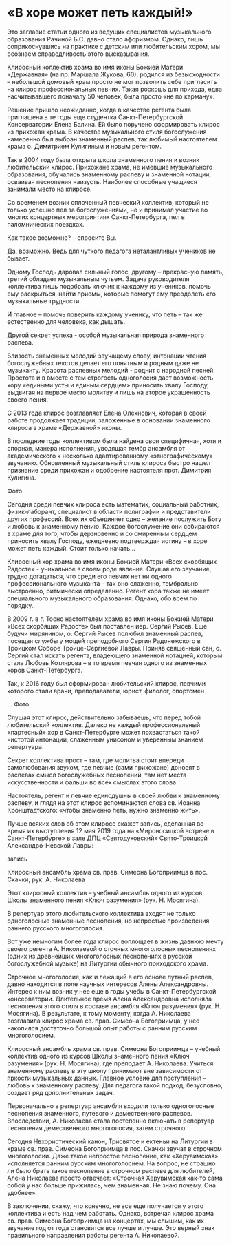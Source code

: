 <h1>«В хоре может петь каждый!»</h1>
<p>
Это заглавие  статьи одного из ведущих специалистов музыкального образования Рачиной Б.С. давно стало афоризмом. Однако, лишь соприкоснувшись на практике с детским или любительским хором, мы осознаем справедливость этого высказывания.</p>

<p>Клиросный коллектив храма во имя иконы Божией Матери «Державная» (на пр. Маршала Жукова, 60), родился из безысходности – небольшой домовый храм просто не мог позволить себе пригласить на клирос профессиональных певчих. Такая роскошь для прихода, едва насчитывавшего поначалу 50 человек, была просто «не по карману». </p>



<p>Решение пришло неожиданно, когда в качестве регента была приглашена в те годы еще студентка Санкт-Петербургской Консерватории Елена Балина. Ей было поручено сформировать клирос из прихожан храма. В качестве музыкального стиля богослужения намеренно был выбран знаменный распев, так любимый настоятелем храма о. Димитрием Кулигиным и новым регентом.</p>
<p>Так в 2004 году была открыта школа знаменного пения и возник любительский клирос. Прихожане храма, не имевшие музыкального образования, обучались знаменному распеву и знаменной нотации, осваивая песнопения наизусть. Наиболее способные учащиеся занимали место на клиросе.</p>
<p>Со временем возник сплоченный певческий коллектив, который не только успешно пел за богослужениями, но и принимал участие во многих концертных мероприятиях Санкт-Петербурга, пел в паломнических поездках. </p>
<p>Как такое возможно? – спросите Вы.</p>
<p>Да, возможно. Ведь для чуткого педагога неталантливых учеников не бывает. </p>
<p>Одному Господь даровал сильный голос, другому – прекрасную память, третий обладает музыкальным чутьем. Задача руководителя коллектива лишь подобрать ключик к каждому из учеников, помочь ему раскрыться, найти приемы, которые помогут ему преодолеть его музыкальные трудности. </p>
<p>И главное – помочь поверить каждому ученику, что петь – так же естественно для человека, как дышать.</p>
<p>Другой секрет успеха - особой музыкальная  природа знаменного распева. </p>
<p>Близость знаменных мелодий звучащему слову, интонации чтения богослужебных текстов делает его понятным и родным даже не музыканту.  Красота распевных мелодий - роднит с народной песней. Простота и в вместе с тем строгость одноголосия дает возможность хору «едиными усты и единым сердцем» приносить хвалу Господу, выдвигая на первое место молитву и лишь на второе украшенность своего пения.</p>
<p>С 2013 года клирос возглавляет Елена Олехнович, которая в своей работе продолжает традиции, заложенные в основании знаменного клироса в храме «Державной» иконы. </p>
<p>В последние годы коллективом была найдена своя специфичная, хотя и спорная, манера исполнения, уводящая тембр ансамбля от академического к  несколько адаптированному «этнографическому» звучанию. Обновленный музыкальный стиль клироса быстро нашел признание среди прихожан и одобрение настоятеля прот. Димитрия Кулигина. </p>
Фото


<p>Сегодня среди певчих клироса есть математик, социальный работник, физик-лаборант, специалист в области полиграфии и представители других профессий. Всех их объединяет одно – желание послужить Богу и любовь к знаменному пению. Каждое богослужение они собираются в храме для того, чтобы дерзновенно и со смиренным сердцем приносить хвалу Господу, ежедневно подтверждая истину – в хоре может петь каждый. Стоит только начать...</p>
<p>Клиросный хор храма во имя иконы Божией Матери «Всех скорбящих Радосте» - уникальное в своем роде явление. Слушая его звучание, трудно догадаться, что среди его певчих нет ни одного профессионального музыканта – так оно слаженно, тембрально выстроенно, ритмически определенно. Регент хора также не имеет специального музыкального образования.
Однако, обо всем по порядку..</p>
<p>В 2009 г. в г. Тосно настоятелем храма во имя иконы Божией Матери «Всех скорбящих Радосте» был поставлен иер. Сергий Рысев. Еще будучи мирянином, о. Сергий Рысев полюбил знаменный распев, посещая службы у мощей преподобного Сергия Радонежского в Троицком Соборе Троице-Сергиевой Лавры. Приняв священный сан, о. Сергий стал искать регента, владеющего знаменной нотацией, которым стала Любовь Котлярова – в то время певчая одного из знаменных хоров Санкт-Петербурга. </p>
<p>Так, к 2016 году был сформирован любительский клирос, певчими которого стали врачи, преподаватели, юрист, филолог, спортсмен </p>... 
Фото


<p>Слушая этот клирос, действительно забываешь, что перед тобой любительский коллектив. Далеко не каждый профессиональный «партесный» хор в Санкт-Петербурге может похвастаться такой чистотой интонации, слаженным унисоном и уверенным знанием репертуара.</p>

<p>Секрет коллектива прост – там, где молитва стоит впереди самолюбования звуком, где певчие (сами прихожане) доносят в распевах смысл богослужебных песнопений, там нет места искусственности и фальши во всех смыслах этого слова.</p>
<p>Настоятель, регент и певчие единодушны в своей любви к знаменному распеву, и глядя на этот клирос вспоминаются слова св. Иоанна Кронштадтского: «чтобы знаменно петь, нужно знаменно жить».</p>
<p>Лучше всяких слов об этом клиросе скажет запись, сделанная во время их выступления 12 мая 2019 года на «Мироносицкой встрече в Санкт-Петербурге» в зале ДПЦ «Святодуховский» Свято-Троицкой Александро-Невской Лавры:</p>
запись

<p>Клиросный ансамбль храма св. прав. Симеона Богоприимца в пос. Скачки, рук. А. Николаева</p>
<p>Этот клиросный коллектив – учебный ансамбль одного из курсов Школы знаменного пения «Ключ разумения» (рук. Н. Мосягина).</p>
<p>В репертуар этого любительского коллектива входят не только одноголосные знаменные песнопения, но непростые  произведения раннего русского многоголосия. </p>
<p>Вот уже немногим  более года клирос воплощает в жизнь давнюю мечту своего регента А. Николаевой о сточных многоголосных песнопениях  (одних из древнейших многоголосных песнопениях в  русской богослужебной музыке) на Литургии обычного приходского храма. </p>
<p>Строчное многоголосие, как и лежащий в его основе путный распев, давно находится в поле научных интересов Алены Александровны. Интерес к ним возник у нее еще в годы учебы в Санкт-Петербургской консерватории. Длительное время Алена Александровна исполняла песнопения этого стиля в составе ансамбля «Ключ разумения» (рук. Н. Мосягина). В результате, к тому моменту, когда А. Николаева возглавила клирос храма св. прав. Симеона Богоприимца, у нее накопился достаточно большой опыт работы с ранним русским многоголосием.</p>
<p>Клиросный ансамбль храма св. прав. Симеона Богоприимца – учебный коллектив одного из курсов Школы знаменного пения «Ключ разумения» (рук. Н. Мосягина), где преподает А. Николаева. Учиться знаменному распеву в эту школу принимают вне зависимости от яркости музыкальных данных. Главное условие для поступления – любовь к знаменному распеву. Для педагога такой подход, безусловно, создает ряд дополнительных задач. </p>


 <p>Первоначально в репертуар ансамбля входили только одноголосные песнопения знаменного, путевого и демественного распевов. Впоследствии, А. Николаева стала постепенно включать в репертуар песнопения демественного многоголосия, затем строчного. </p>

<p>Сегодня Нвхористический канон, Трисвятое и ектеньи на Литургии в храме  св. прав. Симеона Богоприимца в пос. Скачки звучат в строчном многоголосии. Даже такое непростое песнопение, как «Херувимская» исполняется ранним русским многоголосием. На вопрос, не страшно ли было брать такое песнопение в строчном распеве для любителей, Алена Николаева просто отвечает: «Строчная Херувимская как-то сама собой у нас больше прижилась, чем знаменная. Не знаю почему. Она удобнее». </p>
 
<p>В заключении, скажу, что конечно, не все еще получается у этого коллектива и есть над чем работать. Однако, встречая клирос храма св. прав. Симеона Богоприимца на концертах, мы слышим, как их звучание год от года становится все лучше и лучше. Это верный знак правильного направления работы регента А. Николаевой.</p>

